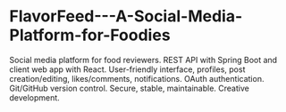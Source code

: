 # FlavorFeed---A-Social-Media-Platform-for-Foodies
Social media platform for food reviewers. REST API with Spring Boot and client web app with React. User-friendly interface, profiles, post creation/editing, likes/comments, notifications. OAuth authentication. Git/GitHub version control. Secure, stable, maintainable. Creative development.

